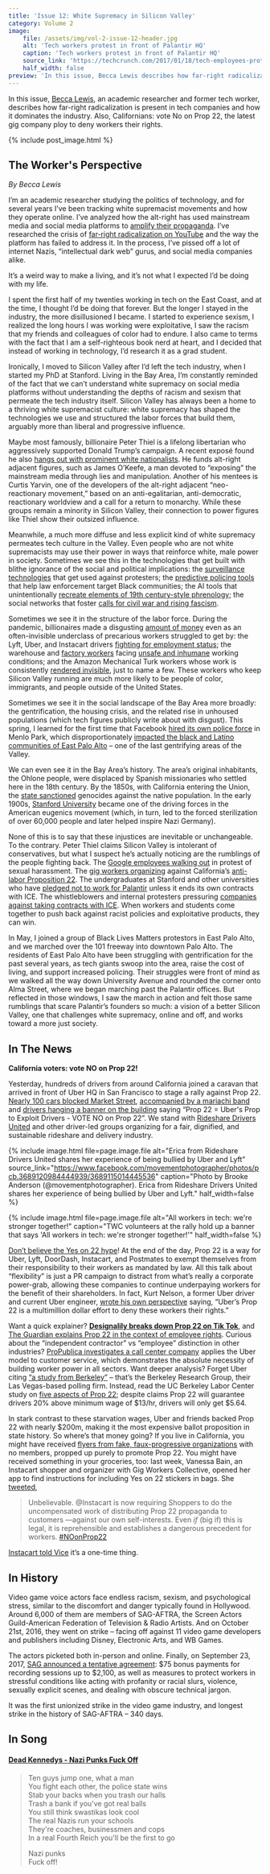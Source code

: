 ```yaml
---
title: 'Issue 12: White Supremacy in Silicon Valley'
category: Volume 2
image:
    file: /assets/img/vol-2-issue-12-header.jpg
    alt: 'Tech workers protest in front of Palantir HQ'
    caption: 'Tech workers protest in front of Palantir HQ'
    source_link: 'https://techcrunch.com/2017/01/18/tech-employees-protest-in-front-of-palantir-hq-over-fears-it-will-build-trumps-muslim-registry/'
    half_width: false
preview: 'In this issue, Becca Lewis describes how far-right radicalization is present in tech companies and how it dominates the industry.'
---
```


In this issue, [Becca Lewis](https://twitter.com/beccalew), an academic researcher and former tech worker, describes how far-right radicalization is present in tech companies and how it dominates the industry. Also, Californians: vote No on Prop 22, the latest gig company ploy to deny workers their rights.

<!--excerpt-->

{% include post_image.html %}

## The Worker's Perspective

*By Becca Lewis*

I’m an academic researcher studying the politics of technology, and for several years I’ve been tracking white supremacist movements and how they operate online. I’ve analyzed how the alt-right has used mainstream media and social media platforms to [amplify their propaganda](https://datasociety.net/wp-content/uploads/2017/05/DataAndSociety_MediaManipulationAndDisinformationOnline-1.pdf). I’ve researched the crisis of [far-right radicalization on YouTube](https://ffwd.medium.com/all-of-youtube-not-just-the-algorithm-is-a-far-right-propaganda-machine-29b07b12430) and the way the platform has failed to address it. In the process, I’ve pissed off a lot of internet Nazis, “intellectual dark web” gurus, and social media companies alike.

It’s a weird way to make a living, and it’s not what I expected I’d be doing with my life. 

I spent the first half of my twenties working in tech on the East Coast, and at the time, I thought I’d be doing that forever. But the longer I stayed in the industry, the more disillusioned I became. I started to experience sexism, I realized the long hours I was working were exploitative, I saw the racism that my friends and colleagues of color had to endure. I also came to terms with the fact that I am a self-righteous book nerd at heart, and I decided that instead of working in technology, I’d research it as a grad student.

Ironically, I moved to Silicon Valley after I’d left the tech industry, when I started my PhD at Stanford. Living in the Bay Area, I’m constantly reminded of the fact that we can’t understand white supremacy on social media platforms without understanding the depths of racism and sexism that permeate the tech industry itself. Silicon Valley has always been a home to a thriving white supremacist culture: white supremacy has shaped the technologies we use and structured the labor forces that build them, arguably more than liberal and progressive influence.

Maybe most famously, billionaire Peter Thiel is a lifelong libertarian who aggressively supported Donald Trump’s campaign. A recent exposé found he also [hangs out with prominent white nationalists](https://www.buzzfeednews.com/article/rosiegray/peter-thiel-donald-trump-white-nationalist-support). He funds alt-right adjacent figures, such as James O’Keefe, a man devoted to “exposing” the mainstream media through lies and manipulation. Another of his mentees is Curtis Yarvin, one of the developers of the alt-right adjacent “neo-reactionary movement,” based on an anti-egalitarian, anti-democratic, reactionary worldview and a call for a return to monarchy. While these groups remain a minority in Silicon Valley, their connection to power figures like Thiel show their outsized influence.

Meanwhile, a much more diffuse and less explicit kind of white supremacy permeates tech culture in the Valley. Even people who are not white supremacists may use their power in ways that reinforce white, male power in society. Sometimes we see this in the technologies that get built with blithe ignorance of the social and political implications: the [surveillance technologies](https://gothamist.com/news/nypd-used-facial-recognition-unit-in-siege-of-black-lives-matter-activists-apartment) that get used against protesters; the [predictive policing tools](https://journals.sagepub.com/doi/full/10.1177/0003122417725865) that help law enforcement target Black communities; the AI tools that unintentionally [recreate elements of 19th century-style phrenology](https://www.vice.com/en/article/g5pawq/an-ai-paper-published-in-a-major-journal-dabbles-in-phrenology); the social networks that foster [calls for civil war and rising fascism](https://www.theguardian.com/world/2020/sep/23/oregon-portland-pro-trump-protests-violence-texts).

Sometimes we see it in the structure of the labor force. During the pandemic, billionaires made a disgusting [amount of money](https://markets.businessinsider.com/news/stocks/us-billionaires-wealth-net-worth-pandemic-covid-billion-2020-9-1029599756) even as an often-invisible underclass of precarious workers struggled to get by: the Lyft, Uber, and Instacart drivers [fighting for employment status](https://www.reuters.com/article/uber-california/uber-lyft-spend-big-in-california-to-oppose-even-costlier-gig-worker-law-idUSKBN26Q2LX); the warehouse and [factory workers](https://www.theguardian.com/technology/2017/may/18/tesla-workers-factory-conditions-elon-musk) facing [unsafe and inhumane](https://www.theguardian.com/technology/2020/feb/05/amazon-workers-protest-unsafe-grueling-conditions-warehouse) working conditions; and the Amazon Mechanical Turk workers whose work is consistently [rendered invisible](https://crowdsourcing-class.org/readings/downloads/ethics/turkopticon.pdf), just to name a few. These workers who keep Silicon Valley running are much more likely to be people of color, immigrants, and people outside of the United States.

Sometimes we see it in the social landscape of the Bay Area more broadly: the gentrification, the housing crisis, and the related rise in unhoused populations (which tech figures publicly write about with disgust). This spring, I learned for the first time that Facebook [hired its own police force](https://www.vice.com/en/article/d3akm7/how-facebook-bought-a-police-force) in Menlo Park, which disproportionately [impacted the black and Latino communities of East Palo Alto](https://onezero.medium.com/blm-protestors-demand-facebook-defunds-its-police-program-fe6a0c6be917) – one of the last gentrifying areas of the Valley.

We can even see it in the Bay Area’s history. The area’s original inhabitants, the Ohlone people, were displaced by Spanish missionaries who settled here in the 18th century. By the 1850s, with California entering the Union, the [state sanctioned](https://newsroom.ucla.edu/stories/revealing-the-history-of-genocide-against-californias-native-americans) genocides against the native population. In the early 1900s, [Stanford University](https://www.stanfordeugenics.com/) became one of the driving forces in the American eugenics movement (which, in turn, led to the forced sterilization of over 60,000 people and later helped inspire Nazi Germany).

None of this is to say that these injustices are inevitable or unchangeable. To the contrary. Peter Thiel claims Silicon Valley is intolerant of conservatives, but what I suspect he’s actually noticing are the rumblings of the people fighting back. The [Google employees walking out](https://www.nytimes.com/2018/11/01/technology/google-walkout-sexual-harassment.html) in protest of sexual harassment. The [gig workers organizing](https://drivers-united.org/) against California’s [anti-labor Proposition 22](https://www.theguardian.com/commentisfree/2020/sep/11/why-uber-and-lyft-are-taking-a-page-out-of-big-tobaccos-playbook-in-labor-law-battle). The undergraduates at Stanford and other universities who have [pledged not to work for Palantir](https://www.mercurynews.com/2019/09/16/stanford-cal-other-college-students-we-wont-work-for-palantir-over-ice-contracts/) unless it ends its own contracts with ICE. The whistleblowers and internal protesters pressuring [companies against taking contracts with ICE](https://techcrunch.com/2020/09/24/hootsuite-ice-contract/). When workers and students come together to push back against racist policies and exploitative products, they can win.

In May, I joined a group of Black Lives Matters protestors in East Palo Alto, and we marched over the 101 freeway into downtown Palo Alto. The residents of East Palo Alto have been struggling with gentrification for the past several years, as tech giants swoop into the area, raise the cost of living, and support increased policing. Their struggles were front of mind as we walked all the way down University Avenue and rounded the corner onto Alma Street, where we began marching past the Palantir offices. But reflected in those windows, I saw the march in action and felt those same rumblings that scare Palantir’s founders so much: a vision of a better Silicon Valley, one that challenges white supremacy, online and off, and works toward a more just society.


## In The News

**California voters: vote NO on Prop 22!**

Yesterday, hundreds of drivers from around California joined a caravan that arrived in front of Uber HQ in San Francisco to stage a rally against Prop 22. [Nearly 100 cars blocked Market Street](https://twitter.com/neil_park_/status/1316840170600067072), [accompanied by a mariachi band](https://twitter.com/wedriveprogress/status/1316836415703900160) and [drivers hanging a banner on the building](https://twitter.com/wedriveprogress/status/1316840563480555520) saying “Prop 22 = Uber's Prop to Exploit Drivers - VOTE NO on Prop 22”. We stand with [Rideshare Drivers United](https://drivers-united.org) and other driver-led groups organizing for a fair, dignified, and sustainable rideshare and delivery industry. 

{% include image.html
    file=page.image.file
    alt="Erica from Rideshare Drivers United shares her experience of being bullied by Uber and Lyft"
    source_link="https://www.facebook.com/movementphotographer/photos/pcb.3689120984444939/3689115014445536"
    caption="Photo by Brooke Anderson (@movementphotographer). Erica from Rideshare Drivers United shares her experience of being bullied by Uber and Lyft."
    half_width=false
%}

{% include image.html
    file=page.image.file
    alt="All workers in tech: we're stronger together!"
    caption="TWC volunteers at the rally hold up a banner that says 'All workers in tech: we're stronger together!'"
    half_width=false
%}

[Don’t believe the Yes on 22 hype](https://twitter.com/SpikeFriedman/status/1314091855655530497)! At the end of the day, Prop 22 is a way for Uber, Lyft, DoorDash, Instacart, and Postmates to exempt themselves from their responsibility to their workers as mandated by law. All this talk about “flexibility” is just a PR campaign to distract from what’s really a corporate power-grab, allowing these companies to continue underpaying workers for the benefit of their shareholders. In fact, Kurt Nelson, a former Uber driver and current Uber engineer, [wrote his own perspective](https://techcrunch.com/2020/10/06/im-a-software-engineer-at-uber-im-voting-against-prop-22/) saying, “Uber’s Prop 22 is a multimillion dollar effort to deny these workers their rights.”

Want a quick explainer? [**Designalily breaks down Prop 22 on Tik Tok**](https://www.tiktok.com/@designalily/video/6881824903398558981), and [The Guardian explains Prop 22 in the context of employee rights](https://www.theguardian.com/us-news/2020/oct/15/proposition-22-california-ballot-measure-explained). Curious about the “independent contractor” vs “employee” distinction in other industries? [ProPublica investigates a call center company](https://www.propublica.org/article/meet-the-customer-service-reps-for-disney-and-airbnb-who-have-to-pay-to-talk-to-you) applies the Uber model to customer service, which demonstrates the absolute necessity of building worker power in all sectors. Want deeper analysis? Forget Uber citing [“a study from Berkeley”](https://twitter.com/veenadubal/status/1310758171250696192) – that’s the Berkeley Research Group, their Las Vegas-based polling firm. Instead, read the UC Berkeley Labor Center study on [five aspects of Prop 22](https://laborcenter.berkeley.edu/the-effects-of-proposition-22-on-driver-earnings-response-to-a-lyft-funded-report-by-dr-christopher-thornberg/); despite claims Prop 22 will guarantee drivers 20% above minimum wage of $13/hr, drivers will only get $5.64.

In stark contrast to these starvation wages, Uber and friends backed Prop 22 with nearly $200m, making it the most expensive ballot proposition in state history. So where’s that money going? If you live in California, you might have received [flyers from fake, faux-progressive organizations](https://www.sfgate.com/politics/article/Fake-progressive-mailers-urge-yes-on-Uber-Lyft-15635173.php) with no members, propped up purely to promote Prop 22. You might have received something in your groceries, too: last week, Vanessa Bain, an Instacart shopper and organizer with Gig Workers Collective, opened her app to find instructions for including Yes on 22 stickers in bags. She [tweeted](https://twitter.com/hashtagmolotov/status/1315073745006989312),
> Unbelievable. @Instacart is now requiring Shoppers to do the uncompensated work of distributing Prop 22 propaganda to customers —against our own self-interests. Even *if* (big if) this is legal, it is reprehensible and establishes a dangerous precedent for workers. [#NOonProp22](https://twitter.com/hashtag/noonprop22)

[Instacart told Vice](https://www.vice.com/en/article/7kp5yq/instacart-asked-its-gig-workers-to-distribute-propaganda-that-would-hurt-them) it’s a one-time thing.


## In History

Video game voice actors face endless racism, sexism, and psychological stress, similar to the discomfort and danger typically found in Hollywood. Around 6,000 of them are members of SAG-AFTRA, the Screen Actors Guild-American Federation of Television & Radio Artists. And on October 21st, 2016, they went on strike – facing off against 11 video game developers and publishers including Disney, Electronic Arts, and WB Games. 

The actors picketed both in-person and online. Finally, on September 23, 2017, [SAG announced a tentative agreement](https://www.sagaftra.org/sag-aftra-reaches-tentative-agreement-end-video-game-strike-0): $75 bonus payments for recording sessions up to $2,100, as well as measures to protect workers in stressful conditions like acting with profanity or racial slurs, violence, sexually explicit scenes, and dealing with obscure technical jargon.

It was the first unionized strike in the video game industry, and longest strike in the history of SAG-AFTRA – 340 days.


## In Song

#### [Dead Kennedys - Nazi Punks Fuck Off](https://www.youtube.com/watch?v=kTs_Q4hEqmA)

> Ten guys jump one, what a man  
> You fight each other, the police state wins  
> Stab your backs when you trash our halls  
> Trash a bank if you've got real balls  
> You still think swastikas look cool  
> The real Nazis run your schools  
> They're coaches, businessmen and cops  
> In a real Fourth Reich you'll be the first to go  
> 
> Nazi punks  
> Fuck off!
